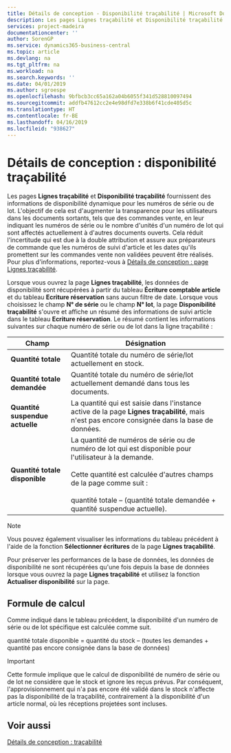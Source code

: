 ```yaml
---
title: Détails de conception - Disponibilité traçabilité | Microsoft Docs
description: Les pages Lignes traçabilité et Disponibilité traçabilité fournissent des informations de disponibilité dynamique pour les numéros de série ou de lot. L'objectif de cela est d'augmenter la transparence pour les utilisateurs dans les documents sortants, tels que des commandes vente, en leur indiquant les numéros de série ou le nombre d'unités d'un numéro de lot qui sont affectés actuellement à d'autres documents ouverts.
services: project-madeira
documentationcenter: ''
author: SorenGP
ms.service: dynamics365-business-central
ms.topic: article
ms.devlang: na
ms.tgt_pltfrm: na
ms.workload: na
ms.search.keywords: ''
ms.date: 04/01/2019
ms.author: sgroespe
ms.openlocfilehash: 9bfbcb3cc65a162a04b6055f341d528810097494
ms.sourcegitcommit: addfb47612cc2e4e98dfd7e338b6f41cde405d5c
ms.translationtype: HT
ms.contentlocale: fr-BE
ms.lasthandoff: 04/16/2019
ms.locfileid: "938627"
---
```

# <a name="design-details-item-tracking-availability"></a>Détails de conception : disponibilité traçabilité
Les pages **Lignes traçabilité** et **Disponibilité traçabilité** fournissent des informations de disponibilité dynamique pour les numéros de série ou de lot. L'objectif de cela est d'augmenter la transparence pour les utilisateurs dans les documents sortants, tels que des commandes vente, en leur indiquant les numéros de série ou le nombre d'unités d'un numéro de lot qui sont affectés actuellement à d'autres documents ouverts. Cela réduit l'incertitude qui est due à la double attribution et assure aux préparateurs de commande que les numéros de suivi d'article et les dates qu'ils promettent sur les commandes vente non validées peuvent être réalisés. Pour plus d'informations, reportez-vous à [Détails de conception : page Lignes traçabilité](design-details-item-tracking-lines-window.md).  

 Lorsque vous ouvrez la page **Lignes traçabilité**, les données de disponibilité sont récupérées à partir du tableau **Écriture comptable article** et du tableau **Ecriture réservation** sans aucun filtre de date. Lorsque vous choisissez le champ **N° de série** ou le champ **N° lot**, la page **Disponibilité traçabilité** s'ouvre et affiche un résumé des informations de suivi article dans le tableau **Ecriture réservation**. Le résumé contient les informations suivantes sur chaque numéro de série ou de lot dans la ligne traçabilité :  

|Champ|Désignation|  
|---------------------------------|---------------------------------------|  
|**Quantité totale**|Quantité totale du numéro de série/lot actuellement en stock.|  
|**Quantité totale demandée**|Quantité totale du numéro de série/lot actuellement demandé dans tous les documents.|  
|**Quantité suspendue actuelle**|La quantité qui est saisie dans l'instance active de la page **Lignes traçabilité**, mais n'est pas encore consignée dans la base de données.|  
|**Quantité totale disponible**|La quantité de numéros de série ou de numéro de lot qui est disponible pour l'utilisateur à la demande.<br /><br /> Cette quantité est calculée d'autres champs de la page comme suit :<br /><br /> quantité totale – (quantité totale demandée + quantité suspendue actuelle).|  

> [!NOTE]  
>  Vous pouvez également visualiser les informations du tableau précédent à l'aide de la fonction **Sélectionner écritures** de la page **Lignes traçabilité**.  

 Pour préserver les performances de la base de données, les données de disponibilité ne sont récupérées qu'une fois depuis la base de données lorsque vous ouvrez la page **Lignes traçabilité** et utilisez la fonction **Actualiser disponibilité** sur la page.  

## <a name="calculation-formula"></a>Formule de calcul  
 Comme indiqué dans le tableau précédent, la disponibilité d'un numéro de série ou de lot spécifique est calculée comme suit.  

 quantité totale disponible = quantité du stock – (toutes les demandes + quantité pas encore consignée dans la base de données)  

> [!IMPORTANT]  
>  Cette formule implique que le calcul de disponibilité de numéro de série ou de lot ne considère que le stock et ignore les reçus prévus. Par conséquent, l'approvisionnement qui n'a pas encore été validé dans le stock n'affecte pas la disponibilité de la traçabilité, contrairement à la disponibilité d'un article normal, où les réceptions projetées sont incluses.  

## <a name="see-also"></a>Voir aussi  
 [Détails de conception : traçabilité](design-details-item-tracking.md)
